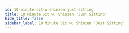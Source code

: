 ```yaml
---
id: 10-minute-sit-w-shinzen-just-sitting
title: 10 Minute Sit w. Shinzen 'Just Sitting'
hide_title: false
sidebar_label: 10 Minute Sit w. Shinzen 'Just Sitting'
---
```

















































































